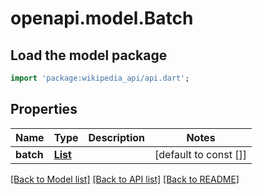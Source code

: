 # openapi.model.Batch

## Load the model package
```dart
import 'package:wikipedia_api/api.dart';
```

## Properties
Name | Type | Description | Notes
------------ | ------------- | ------------- | -------------
**batch** | [**List<ListWrite>**](ListWrite.md) |  | [default to const []]

[[Back to Model list]](../README.md#documentation-for-models) [[Back to API list]](../README.md#documentation-for-api-endpoints) [[Back to README]](../README.md)


